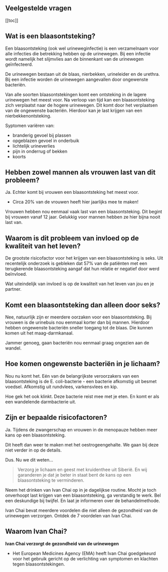 ## Veelgestelde vragen

[[toc]]

## Wat is een blaasontsteking?

Een blaasontsteking (ook wel urineweginfectie) is een verzamelnaam voor alle infecties die betrekking hebben op de urinewegen. Bij een infectie wordt namelijk het slijmvlies aan de binnenkant van de urinewegen geïnfecteerd.

De urinewegen bestaan uit de blaas, nierbekken, urineleider en de urethra. Bij een infectie worden de urinewegen aangevallen door ongewenste bacteriën.

Van alle soorten blaasontstekingen komt een ontsteking in de lagere urinewegen het meest voor. Na verloop van tijd kan een blaasontsteking zich verplaatst naar de hogere urinewegen. Dit komt door het verplaatsen van de ongewenste bacteriën. Hierdoor kan je last krijgen van een nierbekkenontsteking.

Syptomen variëren van:
* branderig gevoel bij plassen
* opgeblazen gevoel in onderbuik
* lichtelijk urineverlies
* pijn in onderrug of bekken
* koorts

## Hebben zowel mannen als vrouwen last van dit probleem?

Ja. Echter komt bij vrouwen een blaasontsteking het meest voor.

* Circa 20% van de vrouwen heeft hier jaarlijks mee te maken!

Vrouwen hebben nou eenmaal vaak last van een blaasontsteking. Dit begint bij vrouwen vanaf 12 jaar. Gelukkig voor mannen hebben ze hier bijna nooit last van.

## Waarom is dit probleem van invloed op de kwaliteit van het leven?

De grootste risicofactor voor het krijgen van een blaasontsteking is seks. Uit recentelijk onderzoek is gebleken dat 57% van de patiënten met een terugkerende blaasontsteking aangaf dat hun relatie er negatief door werd beïnvloed.

Wat uiteindelijk van invloed is op de kwaliteit van het leven van jou en je partner.

## Komt een blaasontsteking dan alleen door seks?

Nee, natuurlijk zijn er meerdere oorzaken voor een blaasontsteking. Bij vrouwen is de urinebuis nou eenmaal korter dan bij mannen. Hierdoor hebben ongewenste bacteriën sneller toegang tot de blaas. Die kunnen komen uit het maag-darmkanaal.

Jammer genoeg, gaan bacteriën nou eenmaal graag ongezien aan de wandel.

## Hoe komen ongewenste bacteriën in je lichaam?

Nou nu komt het. Eén van de belangrijkste veroorzakers van een blaasontsteking is de E. coli-bacterie - een bacterie afkomstig uit besmet voedsel. Afkomstig uit rundvlees, varkensvlees en kip.

Hoe gek het ook klinkt. Deze bacterie reist mee met je eten. En komt er als een wandelende darmbacterie uit.

## Zijn er bepaalde risicofactoren?

Ja. Tijdens de zwangerschap en vrouwen in de menopauze hebben meer kans op een blaasontsteking.

Dit heeft dan weer te maken met het oestrogeengehalte. We gaan bij deze niet verder in op de details.

Dus. Nu we dit weten…

> Verzorg je lichaam en geest met kruidenthee uit Siberië. En wij garanderen je dat je beter in staat bent de kans op een blaasontsteking te verminderen.

Neem het drinken van Ivan Chai op in je dagelijkse routine. Mocht je toch onverhoopt last krijgen van een blaasontsteking, ga verstandig te werk. Bel een deskundige bij twijfel. En laat je informeren over de behandelmethode.

Ivan Chai bevat meerdere voordelen die niet alleen de gezondheid van de urinewegen verzorgen. Ontdek de 7 voordelen van Ivan Chai.

## Waarom Ivan Chai?

**Ivan Chai verzorgt de gezondheid van de urinewegen**

* Het European Medicines Agency (EMA) heeft Ivan Chai goedgekeurd voor het gebruik gericht op de verlichting van symptomen en klachten tegen blaasontstekingen.
